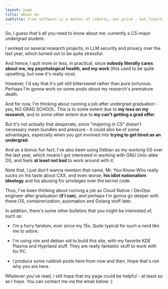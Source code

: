 ```yaml
---
layout: page
title: About me
subtitle: Free software is a matter of liberty, not price - but liberty is always interpellated.
---
```


So, I guess that's all you need to know about me: currently a CS-major undergrad student.

I worked on several research projects, in LLM security and privacy over the last year, which turned out to be quite stressful. 

And hence, I quit more or less, in practical, since **nobody literally cares about me, my psychological health, and my work** (this used to be quite upsetting, but now it's really nice).

However, I'd say that it's yet still bittersweet rather than pure torturous. Perhaps I'm gonna work on some posts about my research's premature death.

And for now, I'm thinking about running a job after undergrad graduation - yes, NO GRAD SCHOOL. This is to some extent due to **my loss on my research**, and to some other extent due to **my can't getting a grad offer**.

But it's not actually that desperate, since "majoring in CS" doesn't necessary mean bundles and pressure - it could also be of some advantages, especially when you got involved into **trying to get hired as an undergrad**. 

And as a bonus fun fact, I've also been using Debian as my working OS over the last year, which means I got interested in working with GNU Unix-alike OS, and feels **at least not bad** to work around with it.

Note that, I just don't wanna mention that name, Mr. You-Know-Who really sucks on his taste about CXX, and even worse, **his idiot nationalism ideology** and his abusing for privileges over the kernel code.

Thus, I've been thinking about running a job as Cloud Native / DevOps engineer after graduation (**if I can**), and perhaps I'm gonna go deeper with these OS, containerization, automation and Golang stuff later.

In addition, there's some other bulletins that you might be interested of, such as:

- I'm a furry fandom, ever since my 15s. Quite typical for such a nerd like me to adore.

- I'm using vim and debian sid to build this site, with my favorite KDE Plasma and Hyprland stuff. They are really fantastic stuff to work with for PC.

- I produce some rubbish posts here from now and then. Hope that's not why you are here.

Whatever you've read, I still hope that my page could be helpful - at least so as I hope. You can contact me via the email below :)

